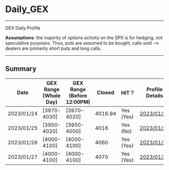 # Daily_GEX


*** 
GEX Daily Profile 

**Assumptions**: the majority of options activity on the SPX is for hedging, not speculative purposes. Thus, puts are assumed to be bought, calls sold --> dealers are primarily short puts and long calls.


*** 

## Summary

| Date | GEX Range (Whole Day) | GEX Range (Before 12:00PM) | Closed | HIT？| Profile Details |
|---|---|---|---|---|---|
| 2023/01/24 | [3970-4030] | [3970-4020] | 4016.94 | Yes (Yes) | <a href="https://fengqifang.github.io/Daily_GEX/0124_GEX.html" title="2023/01/24">2023/01/24</a> |
| 2023/01/25 | [3950-4020] | [3950-4000] | 4016 | Yes (No)     | <a href="https://fengqifang.github.io/Daily_GEX/0125_GEX.html" title="2023/01/24">2023/01/25</a>|
| 2023/01/26 | [4000-4100] | [4000-4100] | 4060 | Yes (Yes)    | <a href="https://fengqifang.github.io/Daily_GEX/0126_GEX.html" title="2023/01/24">2023/01/26</a> |
| 2023/01/27 | [4000-4100] | [4000-4100] | 4070 | Yes (Yes)    | <a href="https://fengqifang.github.io/Daily_GEX/0127_GEX.html" title="2023/01/24">2023/01/27</a> |

